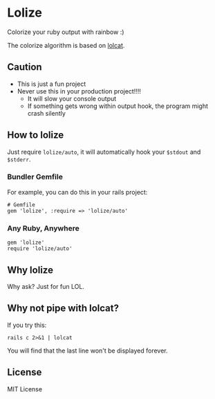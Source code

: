# Lolize

Colorize your ruby output with rainbow :)

The colorize algorithm is based on [lolcat](https://github.com/busyloop/lolcat).

## Caution

* This is just a fun project
* Never use this in your production project!!!!
  * It will slow your console output
  * If something gets wrong within output hook, the program might crash silently

## How to lolize

Just require `lolize/auto`, it will automatically hook your `$stdout` and `$stderr`. 

### Bundler Gemfile

For example, you can do this in your rails project: 

    # Gemfile
    gem 'lolize', :require => 'lolize/auto'

### Any Ruby, Anywhere

    gem 'lolize'
    require 'lolize/auto'


## Why lolize

Why ask? Just for fun LOL.

## Why not pipe with lolcat?

If you try this:

    rails c 2>&1 | lolcat

You will find that the last line won't be displayed forever.


## License

MIT License
